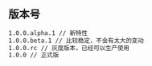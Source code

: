 ## 版本号

```txt
1.0.0.alpha.1 // 新特性
1.0.0.beta.1 // 比较稳定，不会有太大的变动
1.0.0.rc // 灰度版本，已经可以生产使用
1.0.0 // 正式版
```

